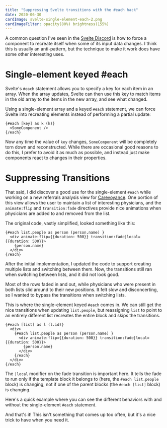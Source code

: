 ```yaml
---
title: "Suppressing Svelte transitions with the #each hack"
date: 2020-06-30
cardImage: svelte-single-element-each-2.png
cardImageFilter: opacity(80%) brightness(155%)
---
```


A common question I've seen in the [Svelte Discord](https://svelte.dev/chat) is how to force a component to recreate itself when some of its input data changes. I think this is usually an anti-pattern, but the technique to make it work does have some other interesting uses.


# Single-element keyed #each

Svelte's `#each` statement allows you to specify a key for each item in an array. When the array updates, Svelte can then use this key to match items in the old array to the items in the new array, and see what changed.

Using a single-element array and a keyed `#each` statement, we can force Svelte into recreating elements instead of performing a partial update:

```svelte
{#each [key] as k (k)}
  <SomeComponent />
{/each}
```

Now any time the value of `key` changes, `SomeComponent` will be completely torn down and reconstructed. While there are occasional good reasons to do this, I prefer to avoid it as much as possible, and instead just make components react to changes in their properties.

# Suppressing Transitions

That said, I did discover a good use for the single-element `#each` while working on a new referrals analysis view for [Carevoyance](https://www.carevoyance.com/). One portion of this view allows the user to maintain a list of interesting physicians, and the `animate:flip` and `transition:fade` directives provide nice animations when physicians are added to and removed from the list.

The original code, vastly simplified, looked something like this:

```svelte
{#each list.people as person (person.name) }
  <div animate:flip={{duration: 500}} transition:fade|local={{duration: 500}}>
    {person.name}
  </div>
{/each}
```

After the initial implementation, I updated the code to support creating multiple lists and switching between them. Now, the transitions still ran when switching between lists, and it did not look good.

Most of the rows faded in and out, while physicians who were present in both lists slid around to their new positions. It felt slow and disconcerting, so I wanted to bypass the transitions when switching lists.

This is where the single-element keyed `#each` comes in. We can still get the nice transitions when updating `list.people`, but reassigning `list` to point to an entirely different list recreates the entire block and skips the transitions.

```svelte
{#each [list] as l (l.id)}
  <div>
    {#each list.people as person (person.name) }
      <div animate:flip={{duration: 500}} transition:fade|local={{duration: 500}}>
        {person.name}
      </div>
    {/each}
  </div>
{/each}
```

The `|local` modifier on the fade transition is important here. It tells the fade to run only if the template block it belongs to (here, the `#each list.people` block) is changing, not if one of the parent blocks (the `#each [list]` block) is changing.

Here's a quick example where you can see the different behaviors with and without the single-element `#each` statement.

<div data-component="PostReplSingleElementEach"></div>

And that's it! This isn't something that comes up too often, but it's a nice trick to have when you need it.
